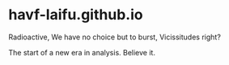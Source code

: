 # havf-laifu.github.io

Radioactive, We have no choice but to burst, Vicissitudes right?

The start of a new era in analysis. Believe it.
